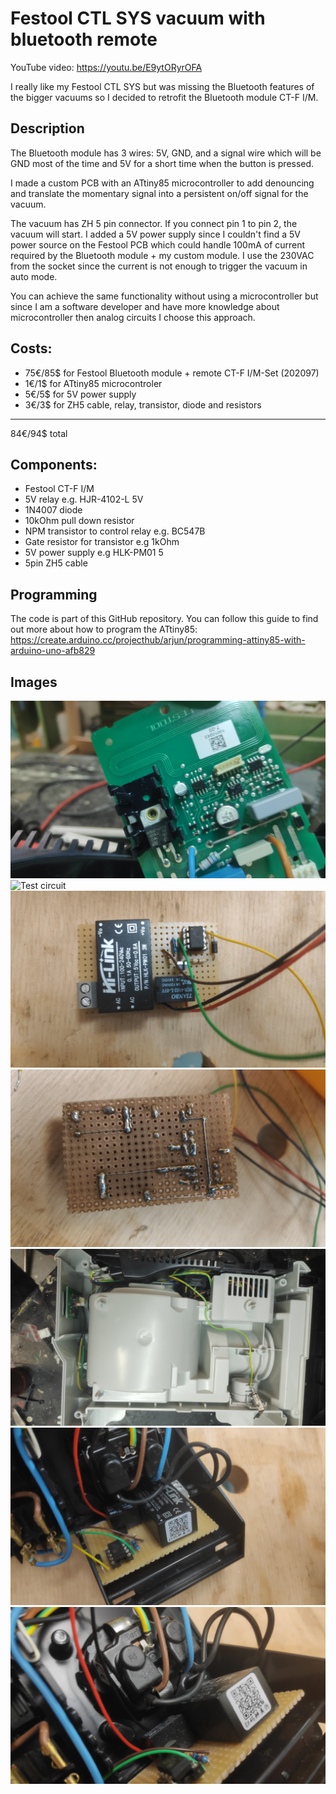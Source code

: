 # Festool CTL SYS vacuum with bluetooth remote

YouTube video: https://youtu.be/E9ytORyrOFA

I really like my Festool CTL SYS but was missing the Bluetooth features of the bigger vacuums so I decided to retrofit the Bluetooth module CT-F I/M.

## Description
The Bluetooth module has 3 wires: 5V, GND, and a signal wire which will be GND most of the time and 5V for a short time when the button is pressed.

I made a custom PCB with an ATtiny85 microcontroller to add denouncing and translate the momentary signal into a persistent on/off signal for the vacuum.

The vacuum has ZH 5 pin connector. If you connect pin 1 to pin 2, the vacuum will start. I added a 5V power supply since I couldn't find a 5V power source on the Festool PCB which could handle 100mA of current required by the Bluetooth module + my custom module. I use the 230VAC from the socket since the current is not enough to trigger the vacuum in auto mode.

You can achieve the same functionality without using a microcontroller but since I am a software developer and have more knowledge about microcontroller then analog circuits I choose this approach.

## Costs:
- 75€/85$ for Festool Bluetooth module + remote CT-F I/M-Set (202097)
- 1€/1$ for ATtiny85 microcontroler
- 5€/5$ for 5V power supply
- 3€/3$ for ZH5 cable, relay, transistor, diode and resistors
------------
84€/94$ total


## Components:
- Festool CT-F I/M
- 5V relay e.g. HJR-4102-L 5V
- 1N4007 diode
- 10kOhm pull down resistor
- NPM transistor to control relay e.g. BC547B
- Gate resistor for transistor e.g 1kOhm 
- 5V power supply e.g HLK-PM01 5
- 5pin ZH5 cable

## Programming

The code is part of this GitHub repository. You can follow this guide to find out more about how to program the ATtiny85: https://create.arduino.cc/projecthub/arjun/programming-attiny85-with-arduino-uno-afb829

## Images
![Festool PCB](festool_pcb.jpg)
![Test circuit](test_circuit.jpg)
![Custom PCB front](custom_pcb_front.jpg)
![Custom PCB back](custom_pcb_back.jpg)
![Bluetooth modle mounted](bluetooth_module.jpg)
![Mounted PCB 1](mounted_pcb_1.jpg)
![Mounted PCB 2](mounted_pcb_2.jpg)
